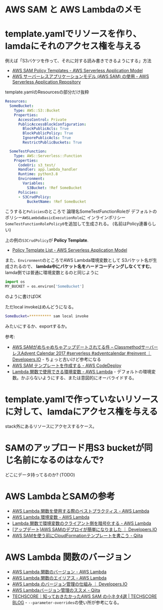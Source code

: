 # AWS SAM と AWS Lambdaのメモ

# template.yamlでリソースを作り、lamdaにそれのアクセス権を与える

例えば「S3バケツを作って、それに対する読み書きできるようにする」方法

- [AWS SAM Policy Templates - AWS Serverless Application Model](https://docs.aws.amazon.com/serverless-application-model/latest/developerguide/serverless-policy-templates.html)
- [AWS サーバーレスアプリケーションモデル (AWS SAM) の使用 - AWS Serverless Application Repository](https://docs.aws.amazon.com/ja_jp/serverlessrepo/latest/devguide/using-aws-sam.html)

template.yamlのResourcesの部分だけ抜粋
```yaml
Resources:
  SomeBucket:
    Type: AWS::S3::Bucket
    Properties:
      AccessControl: Private
      PublicAccessBlockConfiguration:
        BlockPublicAcls: True
        BlockPublicPolicy: True
        IgnorePublicAcls: True
        RestrictPublicBuckets: True

  SomeTestFunction:
    Type: AWS::Serverless::Function
    Properties:
      CodeUri: s3_test/
      Handler: app.lambda_handler
      Runtime: python3.8
      Environment:
        Variables:
          S3Bucket: !Ref SomeBucket
      Policies:
      - S3CrudPolicy:
          BucketName: !Ref SomeBucket
```
こうすると`Policies`のところで
論理名SomeTestFunctionRoleが
デフォルトのポリシー`AWSLambdaBasicExecutionRole`に
インラインポリシー`SomeTestFunctionRolePolicy0`を追加して生成される。
(名前はPolicy連番らしい)

上の例の`S3CrudPolicy`が **Policy Template**.

- [Policy Template List - AWS Serverless Application Model](https://docs.aws.amazon.com/serverless-application-model/latest/developerguide/serverless-policy-template-list.html#cloudwatch-put-metric-policy)


また、`Environment`のところでAWS Lambda環境変数として
S3バケット名が生成されるので、
**lambda中にバケット名をハードコーディングしなくてすむ**。
lamda側では普通に環境変数とるのと同じように
```python
import os
MY_BUCKET = os.environ['SomeBucket']
```
のように書けばOK


ただlocal invokeはめんどうになる。
```bash
SomeBucket=********** sam local invoke
```
みたいにするか、exportするか。

参考:
- [AWS SAMがめちゃめちゃアップデートされてる件 – ClassmethodサーバーレスAdvent Calendar 2017 #serverless #adventcalendar #reinvent ｜ Developers.IO](https://dev.classmethod.jp/server-side/serverless/20171203-updates-about-aws-serverless-application-model/) - ちょっと古いけど参考になる
- [AWS SAM テンプレートを作成する - AWS CodeDeploy](https://docs.aws.amazon.com/ja_jp/codedeploy/latest/userguide/tutorial-lambda-sam-template.html)
- [Lambda 関数で使用できる環境変数 - AWS Lambda](https://docs.aws.amazon.com/ja_jp/lambda/latest/dg/lambda-environment-variables.html) - デフォルトの環境変数。かぶらないようにする、または意図的にオーバライドする。


# template.yamlで作っていないリソースに対して、lamdaにアクセス権を与える

stack外にあるリソースにアクセスするケース。





# SAMのアップロード用S3 bucketが同じ名前になるのはなんで?

どこにデータ持ってるのか?
(TODO)


# AWS LambdaとSAMの参考

- [AWS Lambda 関数を使用する際のベストプラクティス - AWS Lambda](https://docs.aws.amazon.com/ja_jp/lambda/latest/dg/best-practices.html)
- [AWS Lambda 環境変数 - AWS Lambda](https://docs.aws.amazon.com/ja_jp/lambda/latest/dg/env_variables.html)
- [Lambda 関数で環境変数のクライアント側を暗号化する - AWS Lambda](https://docs.aws.amazon.com/ja_jp/lambda/latest/dg/tutorial-env_console.html)
- [[アップデート]AWS SAMのデプロイが簡単になりました ｜ Developers.IO](https://dev.classmethod.jp/cloud/aws/aws-sam-simplifies-deployment/)
- [AWS SAMを使う前にCloudFormationテンプレートを書こう - Qiita](https://qiita.com/izanari/items/78258251cced2f713b33)


# AWS Lambda 関数のバージョン

- [AWS Lambda 関数のバージョン - AWS Lambda](https://docs.aws.amazon.com/ja_jp/lambda/latest/dg/configuration-versions.html)
- [AWS Lambda 関数のエイリアス - AWS Lambda](https://docs.aws.amazon.com/ja_jp/lambda/latest/dg/configuration-aliases.html)
- [AWS Lambda のバージョン管理の仕組み ｜ Developers.IO](https://dev.classmethod.jp/cloud/aws/lambda-versioning/)
- [AWS Lambdaバージョン管理のススメ - Qiita](https://qiita.com/quotto/items/4c364074edc69cb67d70)
- [TECHSCORE｜知っておきたかったAWS SAM の小ネタ4選 | TECHSCORE BLOG](https://www.techscore.com/blog/2018/12/07/aws-sam-tips/) - `--parameter-overrides`の使い所が参考になる。